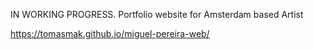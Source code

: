 IN WORKING PROGRESS.
Portfolio website for Amsterdam based Artist 

https://tomasmak.github.io/miguel-pereira-web/
    